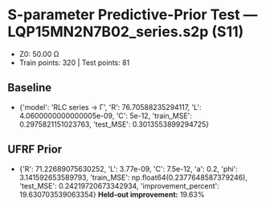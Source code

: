 # S-parameter Predictive-Prior Test — LQP15MN2N7B02_series.s2p (S11)
- Z0: 50.00 Ω
- Train points: 320  |  Test points: 81

## Baseline
- {'model': 'RLC series -> Γ', 'R': 76.70588235294117, 'L': 4.0600000000000005e-09, 'C': 5e-12, 'train_MSE': 0.2975821151023763, 'test_MSE': 0.3013553899294725}

## UFRF Prior
- {'R': 71.22689075630252, 'L': 3.77e-09, 'C': 7.5e-12, 'a': 0.2, 'phi': 3.141592653589793, 'train_MSE': np.float64(0.2377648587379246), 'test_MSE': 0.24219720673342934, 'improvement_percent': 19.630703539063354}
**Held-out improvement:** 19.63%